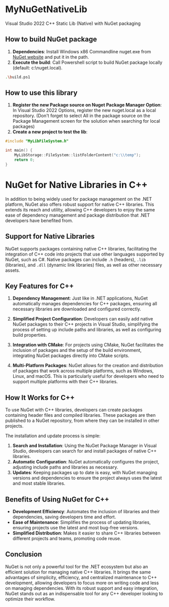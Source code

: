 # MyNuGetNativeLib
Visual Studio 2022 C++ Static Lib (Native) with NuGet packaging


## How to build NuGet package
1. **Dependencies**: Install Windows x86 Commandline nuget.exe from [NuGet website](https://www.nuget.org/downloads) and put it in the path.
2. **Execute the build**: Call Powershell script to build NuGet package locally (default: c:\nuget.local).
```bash
.\build.ps1
```

## How to use this library
1. **Register the new Package source on Nuget Package Manager Option**: In Visual Studio 2022 Options, register the new nuget.local as a local repository. 
(Don't forget to select All in the package source on the Package Management screen for the solution when searching for local packages)
2. **Create a new project to test the lib**:
```cpp
#include "MyLibFileSystem.h"

int main() {
    MyLibStorage::FileSystem::listFolderContent("c:\\temp");
    return 0;
}
```

# NuGet for Native Libraries in C++

In addition to being widely used for package management on the .NET platform, NuGet also offers robust support for native C++ libraries. This extends its reach and utility, allowing C++ developers to enjoy the same ease of dependency management and package distribution that .NET developers have benefited from.

## Support for Native Libraries

NuGet supports packages containing native C++ libraries, facilitating the integration of C++ code into projects that use other languages supported by NuGet, such as C#. Native packages can include `.h` (headers), `.lib` (libraries), and `.dll` (dynamic link libraries) files, as well as other necessary assets.

## Key Features for C++

1. **Dependency Management**: Just like in .NET applications, NuGet automatically manages dependencies for C++ packages, ensuring all necessary libraries are downloaded and configured correctly.

2. **Simplified Project Configuration**: Developers can easily add native NuGet packages to their C++ projects in Visual Studio, simplifying the process of setting up include paths and libraries, as well as configuring build properties.

3. **Integration with CMake**: For projects using CMake, NuGet facilitates the inclusion of packages and the setup of the build environment, integrating NuGet packages directly into CMake scripts.

4. **Multi-Platform Packages**: NuGet allows for the creation and distribution of packages that work across multiple platforms, such as Windows, Linux, and macOS. This is particularly useful for developers who need to support multiple platforms with their C++ libraries.

## How It Works for C++

To use NuGet with C++ libraries, developers can create packages containing header files and compiled libraries. These packages are then published to a NuGet repository, from where they can be installed in other projects.

The installation and update process is simple:

1. **Search and Installation**: Using the NuGet Package Manager in Visual Studio, developers can search for and install packages of native C++ libraries.
2. **Automatic Configuration**: NuGet automatically configures the project, adjusting include paths and libraries as necessary.
3. **Updates**: Keeping packages up to date is easy, with NuGet managing versions and dependencies to ensure the project always uses the latest and most stable libraries.

## Benefits of Using NuGet for C++

- **Development Efficiency**: Automates the inclusion of libraries and their dependencies, saving developers time and effort.
- **Ease of Maintenance**: Simplifies the process of updating libraries, ensuring projects use the latest and most bug-free versions.
- **Simplified Distribution**: Makes it easier to share C++ libraries between different projects and teams, promoting code reuse.

## Conclusion

NuGet is not only a powerful tool for the .NET ecosystem but also an efficient solution for managing native C++ libraries. It brings the same advantages of simplicity, efficiency, and centralized maintenance to C++ development, allowing developers to focus more on writing code and less on managing dependencies. With its robust support and easy integration, NuGet stands out as an indispensable tool for any C++ developer looking to optimize their workflow.
